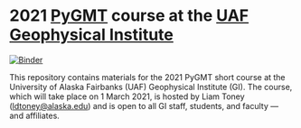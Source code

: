 # 2021 [PyGMT](https://www.pygmt.org/latest/) course at the [UAF Geophysical Institute](https://www.gi.alaska.edu/)

[![Binder](https://binder.pangeo.io/badge_logo.svg)](https://bit.ly/3jFtBNN)

This repository contains materials for the 2021 PyGMT short course at the
University of Alaska Fairbanks (UAF) Geophysical Institute (GI). The course,
which will take place on 1 March 2021, is hosted by Liam Toney
([ldtoney@alaska.edu](mailto:ldtoney@alaska.edu)) and is open to all GI staff,
students, and faculty — and affiliates.
